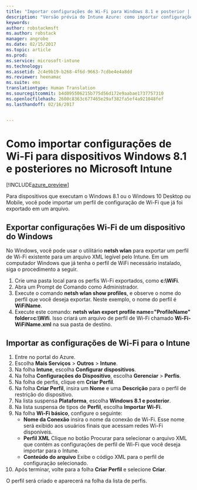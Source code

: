 ```yaml
---
title: "Importar configurações de Wi-Fi para Windows 8.1 e posterior | Versão prévia do Intune Azure | Microsoft Docs"
description: "Versão prévia do Intune Azure: como importar configurações de Wi-Fi do Windows para um perfil de Wi-Fi do Intune."
keywords: 
author: robstackmsft
ms.author: robstack
manager: angrobe
ms.date: 02/15/2017
ms.topic: article
ms.prod: 
ms.service: microsoft-intune
ms.technology: 
ms.assetid: 2c4e9b19-b268-4f6d-9663-7cdbe4e4a8dd
ms.reviewer: heenamac
ms.suite: ems
translationtype: Human Translation
ms.sourcegitcommit: b4d095506215b775d56d172e9aabae1737757310
ms.openlocfilehash: 2600c8363c677465e29af382fa5ef4a921048fef
ms.lasthandoff: 02/16/2017


---
```


# <a name="how-to-import-wi-fi-settings-for-windows-81-and-later-devices-in-microsoft-intune"></a>Como importar configurações de Wi-Fi para dispositivos Windows 8.1 e posteriores no Microsoft Intune

[!INCLUDE[azure_preview](../includes/azure_preview.md)]

Para dispositivos que executam o Windows 8.1 ou o Windows 10 Desktop ou Mobile, você pode importar um perfil de configuração de Wi-Fi que já foi exportado em um arquivo.

## <a name="export-wi-fi-settings-from-a-windows-device"></a>Exportar configurações Wi-Fi de um dispositivo do Windows

No Windows, você pode usar o utilitário **netsh wlan** para exportar um perfil de Wi-Fi existente para um arquivo XML legível pelo Intune. Em um computador Windows que já tenha o perfil de WiFi necessário instalado, siga o procedimento a seguir.
1. Crie uma pasta local para os perfis Wi-Fi exportados, como **c:\WiFi**.
1. Abra um Prompt de Comando como Administrador.
1. Execute o comando **netsh wlan show profiles**, e observe o nome do perfil que você deseja exportar. Neste exemplo, o nome do perfil é **WiFiName**.
1. Execute este comando: **netsh wlan export profile name="ProfileName" folder=c:\Wifi**. Isso criará um arquivo de perfil de Wi-Fi chamado **Wi-Fi-WiFiName.xml** na sua pasta de destino.

## <a name="import-the-wi-fi-settings-into-intune"></a>Importar as configurações de Wi-Fi para o Intune

1. Entre no portal do Azure.
2. Escolha **Mais Serviços** > **Outros** > **Intune**.
3. Na folha **Intune**, escolha **Configurar dispositivos**.
2. Na folha **Configurações do Dispositivo**, escolha **Gerenciar** > **Perfis**.
3. Na folha de perfis, clique em **Criar Perfil**.
4. Na folha **Criar Perfil**, insira um **Nome** e uma **Descrição** para o perfil de restrição do dispositivo.
5. Na lista suspensa **Plataforma**, escolha **Windows 8.1 e posterior**.
6. Na lista suspensa de tipos de **Perfil**, escolha **Importar Wi-Fi**.
7. Na folha **Wi-Fi básico**, configure o seguinte:
    - **Nome da Conexão** insira o nome da conexão de Wi-Fi. Esse nome será exibido aos usuários finais que acessam redes Wi-Fi disponíveis.
    - **Perfil XML** Clique no botão Procurar para selecionar o arquivo XML que contém as configurações de perfil de Wi-Fi que você deseja importar para o Intune.
    - **Conteúdo do arquivo** Exibe o código XML para o perfil de configuração selecionado.
8. Após terminar, volte para a folha **Criar Perfil** e selecione **Criar**.

O perfil será criado e aparecerá na folha da lista de perfis.

